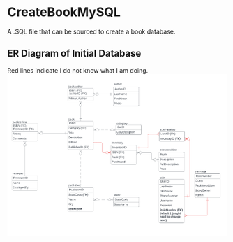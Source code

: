 # CreateBookMySQL
A .SQL file that can be sourced to create a book database. 

## ER Diagram of Initial Database
Red lines indicate I do not know what I am doing. 
![Employee data](/ERDiagrams/swen261_initalDiagram.png?raw=true "v")
<!---
<img src="/ERDiagrams/swen261_initalDiagram.png" alt="swen261_initalDiagram.png" title="swen261_initalDiagram.png">
--->
